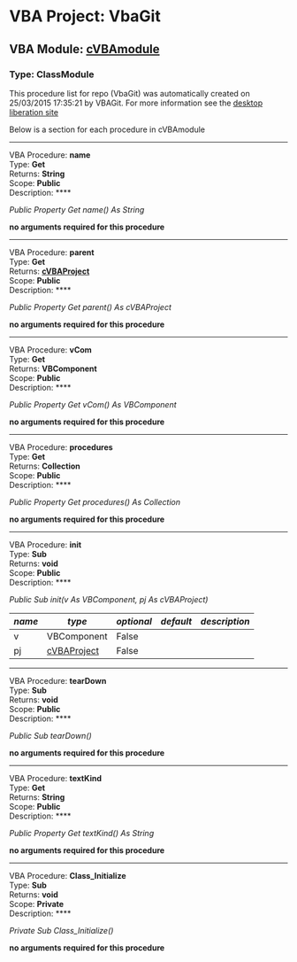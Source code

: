 # VBA Project: **VbaGit**
## VBA Module: **[cVBAmodule](/libraries/cVBAmodule.cls "source is here")**
### Type: ClassModule  

This procedure list for repo (VbaGit) was automatically created on 25/03/2015 17:35:21 by VBAGit.
For more information see the [desktop liberation site](http://ramblings.mcpher.com/Home/excelquirks/drivesdk/gettinggithubready "desktop liberation")

Below is a section for each procedure in cVBAmodule

---
VBA Procedure: **name**  
Type: **Get**  
Returns: **String**  
Scope: **Public**  
Description: ****  

*Public Property Get name() As String*  

**no arguments required for this procedure**


---
VBA Procedure: **parent**  
Type: **Get**  
Returns: **[cVBAProject](/libraries/cVBAProject_cls.md "cVBAProject")**  
Scope: **Public**  
Description: ****  

*Public Property Get parent() As cVBAProject*  

**no arguments required for this procedure**


---
VBA Procedure: **vCom**  
Type: **Get**  
Returns: **VBComponent**  
Scope: **Public**  
Description: ****  

*Public Property Get vCom() As VBComponent*  

**no arguments required for this procedure**


---
VBA Procedure: **procedures**  
Type: **Get**  
Returns: **Collection**  
Scope: **Public**  
Description: ****  

*Public Property Get procedures() As Collection*  

**no arguments required for this procedure**


---
VBA Procedure: **init**  
Type: **Sub**  
Returns: **void**  
Scope: **Public**  
Description: ****  

*Public Sub init(v As VBComponent, pj As cVBAProject)*  

*name*|*type*|*optional*|*default*|*description*
---|---|---|---|---
v|VBComponent|False||
pj|[cVBAProject](/libraries/cVBAProject_cls.md "cVBAProject")|False||


---
VBA Procedure: **tearDown**  
Type: **Sub**  
Returns: **void**  
Scope: **Public**  
Description: ****  

*Public Sub tearDown()*  

**no arguments required for this procedure**


---
VBA Procedure: **textKind**  
Type: **Get**  
Returns: **String**  
Scope: **Public**  
Description: ****  

*Public Property Get textKind() As String*  

**no arguments required for this procedure**


---
VBA Procedure: **Class_Initialize**  
Type: **Sub**  
Returns: **void**  
Scope: **Private**  
Description: ****  

*Private Sub Class_Initialize()*  

**no arguments required for this procedure**
